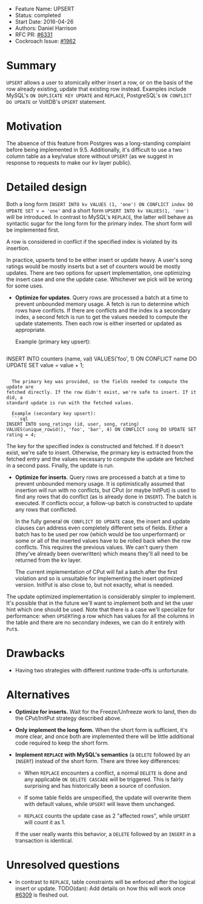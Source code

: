 - Feature Name: UPSERT
- Status: completed
- Start Date: 2016-04-26
- Authors: Daniel Harrison
- RFC PR: [#6331](https://github.com/cockroachdb/cockroach/pull/6331)
- Cockroach Issue: [#1962](https://github.com/cockroachdb/cockroach/issues/1962)


# Summary

`UPSERT` allows a user to atomically either insert a row, or on the basis of the
row already existing, update that existing row instead. Examples include MySQL's
`ON DUPLICATE KEY UPDATE` and `REPLACE`, PostgreSQL's `ON CONFLICT DO UPDATE` or
VoltDB's `UPSERT` statement.


# Motivation

The absence of this feature from Postgres was a long-standing complaint before
being implemented in 9.5. Additionally, it's difficult to use a two column table
as a key/value store without `UPSERT` (as we suggest in response to requests to
make our kv layer public).


# Detailed design

Both a long form `INSERT INTO kv VALUES (1, 'one') ON CONFLICT index DO UPDATE
SET v = 'one'` and a short form `UPSERT INTO kv VALUES(1, 'one')` will be
introduced. In contrast to MySQL's `REPLACE`, the latter will behave as
syntactic sugar for the long form for the primary index. The short form will be
implemented first.

A row is considered in conflict if the specified index is violated by its
insertion.

In practice, upserts tend to be either insert or update heavy. A user's song
ratings would be mostly inserts but a set of counters would be mostly updates.
There are two options for upsert implementation, one optimizing the insert case
and one the update case. Whichever we pick will be wrong for some uses.

* __Optimize for updates__. Query rows are processed a batch at a time to
prevent unbounded memory usage. A fetch is run to determine which rows have
conflicts. If there are conflicts and the index is a secondary index, a second
fetch is run to get the values needed to compute the update statements. Then
each row is either inserted or updated as appropriate.

  Example (primary key upsert):
  ```sql
INSERT INTO counters (name, val) VALUES('foo', 1) ON CONFLICT name DO UPDATE SET value = value + 1;
```

  The primary key was provided, so the fields needed to compute the update are
fetched directly. If the row didn't exist, we're safe to insert. If it did, a
standard update is run with the fetched values.

  Example (secondary key upsert):
  ```sql
INSERT INTO song_ratings (id, user, song, rating) VALUES(unique_rowid(), 'foo', 'bar', 4) ON CONFLICT song DO UPDATE SET rating = 4;
```

  The key for the specified index is constructed and fetched. If it doesn't
exist, we're safe to insert. Otherwise, the primary key is extracted from the
fetched entry and the values necessary to compute the update are fetched in a
second pass. Finally, the update is run.

* __Optimize for inserts__. Query rows are processed a batch at a time to
prevent unbounded memory usage. It is optimistically assumed that insertion will
run with no conflicts, but CPut (or maybe InitPut) is used to find any rows that
do conflict (as is already done in `INSERT`). The batch is executed. If
conflicts occur, a follow-up batch is constructed to update any rows that
conflicted.

  In the fully general `ON CONFLICT DO UPDATE` case, the insert and update
clauses can address even completely different sets of fields. Either a batch has
to be used per row (which would be too unperformant) or some or all of the
inserted values have to be rolled back when the row conflicts. This requires the
previous values. We can't query them (they've already been overwritten) which
means they'll all need to be returned from the kv layer.

  The current implementation of CPut will fail a batch after the first violation
and so is unsuitable for implementing the insert optimized version. InitPut is
also close to, but not exactly, what is needed.

The update optimized implementation is considerably simpler to implement. It's
possible that in the future we'll want to implement both and let the user hint
which one should be used. Note that there is a case we'll specialize for
performance: when `UPSERT`ing a row which has values for all the columns in
the table and there are no secondary indexes, we can do it entirely with `Put`s.


# Drawbacks

* Having two strategies with different runtime trade-offs is unfortunate.


# Alternatives

* __Optimize for inserts.__ Wait for the Freeze/Unfreeze work to land, then do
the CPut/InitPut strategy described above.

* __Only implement the long form.__ When the short form is sufficient, it's more
clear, and once both are implemented there will be little additional code
required to keep the short form.

* __Implement `REPLACE` with MySQL's semantics__ (a `DELETE` followed by an
`INSERT`) instead of the short form. There are three key differences:

  * When `REPLACE` encounters a conflict, a normal `DELETE` is done and any
applicable `ON DELETE CASCADE` will be triggered. This is fairly surprising and
has historically been a source of confusion. 

  * If some table fields are unspecified, the update will overwrite them with
default values, while `UPSERT` will leave them unchanged.

  * `REPLACE` counts the update case as 2 "affected rows", while `UPSERT` will
count it as 1.

  If the user really wants this behavior, a `DELETE` followed by an `INSERT` in
a transaction is identical.


# Unresolved questions

* In contrast to `REPLACE`, table constraints will be enforced after the logical
insert or update. TODO(dan): Add details on how this will work once
[#6309](https://github.com/cockroachdb/cockroach/pull/6309) is fleshed out.

